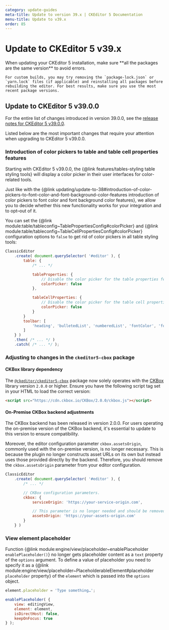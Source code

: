 ```yaml
---
category: update-guides
meta-title: Update to version 39.x | CKEditor 5 Documentation
menu-title: Update to v39.x
order: 85
---
```


# Update to CKEditor&nbsp;5 v39.x

<info-box>
	When updating your CKEditor&nbsp;5 installation, make sure **all the packages are the same version** to avoid errors.

	For custom builds, you may try removing the `package-lock.json` or `yarn.lock` files (if applicable) and reinstalling all packages before rebuilding the editor. For best results, make sure you use the most recent package versions.
</info-box>

## Update to CKEditor&nbsp;5 v39.0.0

For the entire list of changes introduced in version 39.0.0, see the [release notes for CKEditor&nbsp;5 v39.0.0](https://github.com/ckeditor/ckeditor5/releases/tag/v39.0.0).

Listed below are the most important changes that require your attention when upgrading to CKEditor&nbsp;5 v39.0.0.

### Introduction of color pickers to table and table cell properties features

Starting with CKEditor&nbsp;5 v39.0.0, the {@link features/tables-styling table styling tools} will display a color picker in their user interfaces for color-related tools.

Just like with the {@link updating/update-to-38#introduction-of-color-pickers-to-font-color-and-font-background-color-features introduction of color pickers to font color and font background color features}, we allow you to decide whether this new functionality works for your integration and to opt–out of it.

You can set the {@link module:table/tableconfig~TablePropertiesConfig#colorPicker} and {@link module:table/tableconfig~TableCellPropertiesConfig#colorPicker} configuration options to `false` to get rid of color pickers in all table styling tools:

```js
ClassicEditor
	.create( document.querySelector( '#editor' ), {
		table: {
			/* ... */

			tableProperties: {
				// Disable the color picker for the table properties feature.
				colorPicker: false
			},

			tableCellProperties: {
				// Disable the color picker for the table cell properties feature.
				colorPicker: false
			}
		}
		toolbar: [
			'heading', 'bulletedList', 'numberedList', 'fontColor', 'fontBackgroundColor', 'insertTable', 'undo', 'redo'
		]
	} )
	.then( /* ... */ )
	.catch( /* ... */ );
```

### Adjusting to changes in the `ckeditor5-cbox` package

#### CKBox library dependency

The [`@ckeditor/ckeditor5-cbox`](https://www.npmjs.com/package/@ckeditor/ckeditor5-ckbox) package now solely operates with the [CKBox](https://ckeditor.com/docs/ckbox/latest/index.html) library version `2.0.0` or higher. Ensure you have the following script tag set in your HTML to load the correct version:

```html
<script src="https://cdn.ckbox.io/CKBox/2.0.0/ckbox.js"></script>
```

#### On-Premise CKBox backend adjustments

The CKBox backend has been released in version 2.0.0. For users operating the on-premise version of the CKBox backend, it's essential to update to this version to ensure compatibility.

Moreover, the editor configuration parameter `ckbox.assetsOrigin`, commonly used with the on-premise version, is no longer necessary. This is because the plugin no longer constructs asset URLs on its own but instead uses those provided directly by the backend. Therefore, you should remove the `ckbox.assetsOrigin` parameter from your editor configuration.

```js
ClassicEditor
	.create( document.querySelector( '#editor' ), {
		/* ... */

		// CKBox configuration parameters.
		ckbox: {
			serviceOrigin: 'https://your-service-origin.com',

			// This parameter is no longer needed and should be removed.
			assetsOrigin: 'https://your-assets-origin.com'
		}
	} )
```

### View element placeholder

Function {@link module:engine/view/placeholder~enablePlaceholder `enablePlaceholder()`} no longer gets placeholder content as a `text` property of the `options` argument. To define a value of placeholder you need to specify it as a {@link module:engine/view/placeholder~PlaceholderableElement#placeholder `placeholder` property} of the `element` which is passed into the `options` object.

```js
element.placeholder = 'Type something…';

enablePlaceholder( {
    view: editingView,
    element: element,
    isDirectHost: false,
    keepOnFocus: true
} );
```
